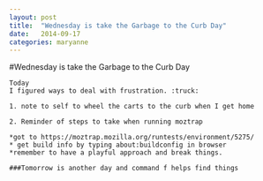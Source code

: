 ```yaml
---
layout: post
title:  "Wednesday is take the Garbage to the Curb Day"
date:   2014-09-17
categories: maryanne
---
```


#Wednesday is take the Garbage to the Curb Day

	Today 
	I figured ways to deal with frustration. :truck:

	1. note to self to wheel the carts to the curb when I get home

	2. Reminder of steps to take when running moztrap

	*got to https://moztrap.mozilla.org/runtests/environment/5275/
	* get build info by typing about:buildconfig in browser
	*remember to have a playful approach and break things. 

	###Tomorrow is another day and command f helps find things 